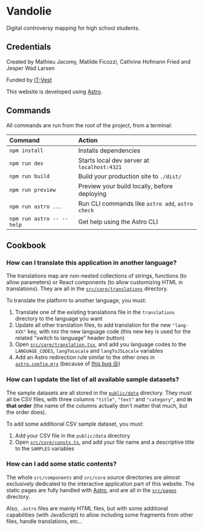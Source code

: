 # Vandolie

Digital controversy mapping for high school students.

## Credentials

Created by Mathieu Jacomy, Matilde Ficozzi, Cathrine Hofmann Fried and Jesper Wad Larsen

Funded by [IT-Vest](https://www.it-vest.dk/)

This website is developed using [Astro](https://astro.build/).

## Commands

All commands are run from the root of the project, from a terminal:

| Command                   | Action                                           |
| :------------------------ | :----------------------------------------------- |
| `npm install`             | Installs dependencies                            |
| `npm run dev`             | Starts local dev server at `localhost:4321`      |
| `npm run build`           | Build your production site to `./dist/`          |
| `npm run preview`         | Preview your build locally, before deploying     |
| `npm run astro ...`       | Run CLI commands like `astro add`, `astro check` |
| `npm run astro -- --help` | Get help using the Astro CLI                     |

## Cookbook

### How can I translate this application in another language?

The translations map are non-nested collections of strings, functions (to allow parameters) or React components (to allow customizing HTML in translations). They are all in the [`src/core/translations`](./src/core/translations) directory.

To translate the platform to another language, you must:

1. Translate one of the existing translations file in the `translations` directory to the language you want
2. Update all other translation files, to add translation for the new `"lang-XXX"` key, with `XXX` the new language code (this new key is used for the related "switch to language" header button)
3. Open [`src/core/translation.tsx`](./src/core/translation.tsx), and add you language codes to the `LANGUAGE_CODES`, `langToLocale` and `langToJSLocale` variables
4. Add an Astro redirection rule similar to the other ones in [`astro.config.mjs`](./astro.config.mjs) (because of [this bug 😢](https://github.com/withastro/astro/issues/12036))

### How can I update the list of all available sample datasets?

The sample datasets are all stored in the [`public/data`](./public/data) directory. They must all be CSV files, with three columns `"title"`, `"text"` and `"category"`, and **in that order** (the name of the columns actually don't matter that much, but the order does).

To add some additional CSV sample dataset, you must:

1. Add your CSV file in the `public/data` directory
2. Open [`src/core/consts.ts`](./src/core/consts.ts), and add your file name and a descriptive title to the `SAMPLES` variables

### How can I add some static contents?

The whole `src/components` and `src/core` source directories are almost exclusively dedicated to the interactive application part of this website. The static pages are fully handled with [Astro](https://astro.build/), and are all in the [`src/pages`](./src/pages) directory.

Also, `.astro` files are mainly HTML files, but with some additional capabilities (with JavaScript) to allow including some fragments from other files, handle translations, etc...

